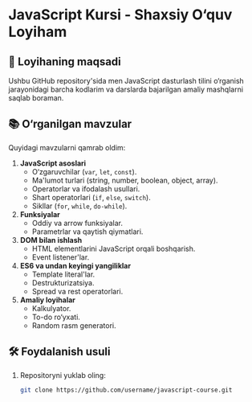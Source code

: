 # JavaScript Kursi - Shaxsiy O‘quv Loyiham

## 📝 Loyihaning maqsadi
Ushbu GitHub repository'sida men JavaScript dasturlash tilini o‘rganish jarayonidagi barcha kodlarim va darslarda bajarilgan amaliy mashqlarni saqlab boraman.

## 📚 O‘rganilgan mavzular
Quyidagi mavzularni qamrab oldim:
1. **JavaScript asoslari**
    - O‘zgaruvchilar (`var`, `let`, `const`).
    - Ma'lumot turlari (string, number, boolean, object, array).
    - Operatorlar va ifodalash usullari.
    - Shart operatorlari (`if`, `else`, `switch`).
    - Sikllar (`for`, `while`, `do-while`).
2. **Funksiyalar**
    - Oddiy va arrow funksiyalar.
    - Parametrlar va qaytish qiymatlari.
3. **DOM bilan ishlash**
    - HTML elementlarini JavaScript orqali boshqarish.
    - Event listener'lar.
4. **ES6 va undan keyingi yangiliklar**
    - Template literal'lar.
    - Destrukturizatsiya.
    - Spread va rest operatorlari.
5. **Amaliy loyihalar**
    - Kalkulyator.
    - To-do ro‘yxati.
    - Random rasm generatori.

## 🛠️ Foydalanish usuli
1. Repositoryni yuklab oling:
   ```bash
   git clone https://github.com/username/javascript-course.git
